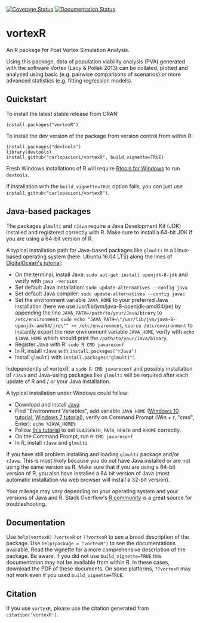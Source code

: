 [![Coverage Status](https://coveralls.io/repos/github/carlopacioni/vortexR/badge.svg?branch=review_CRAN_CP)](https://coveralls.io/github/carlopacioni/vortexR?branch=review_CRAN_CP)
[![Documentation Status](https://readthedocs.org/projects/vortexr/badge/?version=latest)](https://readthedocs.org/projects/vortexr/?badge=latest)

# vortexR
An R package for Post Vortex Simulation Analysis.  

Using this package, data of population viability analysis (PVA) generated with the software Vortex (Lacy & Pollak 2013) can be collated, plotted and analysed using basic (e.g. pairwise comparisons of scenarios) or more advanced statistics (e.g. fitting regression models).

## Quickstart
To install the latest stable release from CRAN:
```
install.packages("vortexR")
```

To install the dev version of the package from version control from within R:
```
install.packages("devtools")
library(devtools)
install_github("carlopacioni/vortexR", build_vignette=TRUE)
``` 
Fresh Windows installations of R will require [Rtools for Windows](https://cran.r-project.org/bin/windows/Rtools/) to run `devtools`.

If installation with the ```build_vignette=TRUE``` option fails, you can just use ```install_github("carlopacioni/vortexR")```.

## Java-based packages
The packages ```glmulti``` and ```rJava``` require a Java Development Kit (JDK) installed and registered correctly with R. Make sure to install a 64-bit JDK if you are using a 64-bit version of R. 

A typical installation path for Java-based packages like `glmulti` in a Linux-based operating system (here: Ubuntu 16.04 LTS) along the lines of [DigitalOcean's tutorial](https://www.digitalocean.com/community/tutorials/how-to-install-java-on-ubuntu-with-apt-get):

* On the terminal, install Java: `sudo apt-get install openjdk-8-jdk` and verify with `java -version`
* Set default Java installation: `sudo update-alternatives --config java`
* Set default Java compiler: `sudo update-alternatives --config javac`
* Set the environment variable `JAVA_HOME` to your preferred Java installation 
  (here we use /usr/lib/jvm/java-8-openjdk-amd64/jre) by 
  appending the line `JAVA_PATH=/path/to/your/Java/binary` to `/etc/environment`:
  `sudo echo "JAVA_PATH=\"/usr/lib/jvm/java-8-openjdk-amd64/jre\"" >> /etc/environment`, 
  `source /etc/environment` to instantly export the new environment variable `JAVA_HOME`,
  verify with `echo $JAVA_HOME` which should print the `/path/to/your/Java/binary`.
* Register Java with R: `sudo R CMD javareconf`
* In R, install `rJava` with `install.packages("rJava")`
* Install `glmulti` with `install.packages("glmulti")`

Independently of vortexR, a `sudo R CMD javareconf` and possibly installation of `rJava` and Java-usiing packages like `glmulti` will be required after each update of R and / or your Java installation.

A typical installation under Windows could follow:

* Download and install [Java](https://java.com/en/)
* Find "Environment Variables", add variable `JAVA_HOME` 
  ([Windows 10 tutorial](https://javatutorial.net/set-java-home-windows-10), 
  [Windows 7 tutorial](http://www.robertsindall.co.uk/blog/setting-java-home-variable-in-windows/)),
  verify on Command Prompt (Win + r, "cmd", Enter): `echo %JAVA_HOME%`
* Follow [this tutorial](https://support.microsoft.com/en-au/help/3103813/qa-when-i-try-to-load-the-rjava-package-using-the-library-command,-i-get-an-error) to set `CLASSPATH`, `PATH`, `RPATH` and `RHOME` correctly.
* On the Command Prompt, run `R CMD javareconf`
* In R, install `rJava` and `glmulti`

If you have still problem installing and loading ```glmulti``` package and/or ```rJava```. This is most likely because you do not have Java installed or are not using the same version as R. Make sure that if you are using a 64-bit version of R, you also have installed a 64 bit version of Java (most automatic installation via web browser will install a 32-bit version). 

Your mileage may vary depending on your operating system and your versions of Java and R. 
Stack Overflow's [R community](http://stackoverflow.com/questions/tagged/r) is a great source for troubleshooting.

## Documentation
Use `help(vortexR)` `?vortexR` or `??vortexR` to see a broad description of the package.
Use `help(package = "vortexR")` to see the documentations available. Read the vignette for a more comprehensive description of the package. Be aware, if you did not use ```build_vignette=TRUE``` this documentation may not be available from within R. In these cases, download the PDF of these documents. On some platforms, `??vortexR` may not work even if you used ```build_vignette=TRUE```.

## Citation
If you use `vortexR`, please use the citation generated from `citation('vortexR')`.
